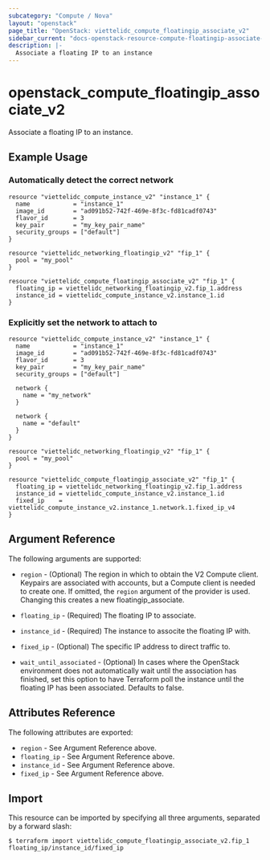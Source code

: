 ```yaml
---
subcategory: "Compute / Nova"
layout: "openstack"
page_title: "OpenStack: viettelidc_compute_floatingip_associate_v2"
sidebar_current: "docs-openstack-resource-compute-floatingip-associate-v2"
description: |-
  Associate a floating IP to an instance
---
```


# openstack\_compute\_floatingip\_associate\_v2

Associate a floating IP to an instance.

## Example Usage

### Automatically detect the correct network

```hcl
resource "viettelidc_compute_instance_v2" "instance_1" {
  name            = "instance_1"
  image_id        = "ad091b52-742f-469e-8f3c-fd81cadf0743"
  flavor_id       = 3
  key_pair        = "my_key_pair_name"
  security_groups = ["default"]
}

resource "viettelidc_networking_floatingip_v2" "fip_1" {
  pool = "my_pool"
}

resource "viettelidc_compute_floatingip_associate_v2" "fip_1" {
  floating_ip = viettelidc_networking_floatingip_v2.fip_1.address
  instance_id = viettelidc_compute_instance_v2.instance_1.id
}
```

### Explicitly set the network to attach to

```hcl
resource "viettelidc_compute_instance_v2" "instance_1" {
  name            = "instance_1"
  image_id        = "ad091b52-742f-469e-8f3c-fd81cadf0743"
  flavor_id       = 3
  key_pair        = "my_key_pair_name"
  security_groups = ["default"]

  network {
    name = "my_network"
  }

  network {
    name = "default"
  }
}

resource "viettelidc_networking_floatingip_v2" "fip_1" {
  pool = "my_pool"
}

resource "viettelidc_compute_floatingip_associate_v2" "fip_1" {
  floating_ip = viettelidc_networking_floatingip_v2.fip_1.address
  instance_id = viettelidc_compute_instance_v2.instance_1.id
  fixed_ip    = viettelidc_compute_instance_v2.instance_1.network.1.fixed_ip_v4
}
```

## Argument Reference

The following arguments are supported:

* `region` - (Optional) The region in which to obtain the V2 Compute client.
    Keypairs are associated with accounts, but a Compute client is needed to
    create one. If omitted, the `region` argument of the provider is used.
    Changing this creates a new floatingip_associate.

* `floating_ip` - (Required) The floating IP to associate.

* `instance_id` - (Required) The instance to associte the floating IP with.

* `fixed_ip` - (Optional) The specific IP address to direct traffic to.

* `wait_until_associated` - (Optional) In cases where the OpenStack environment
    does not automatically wait until the association has finished, set this
    option to have Terraform poll the instance until the floating IP has been
    associated. Defaults to false.

## Attributes Reference

The following attributes are exported:

* `region` - See Argument Reference above.
* `floating_ip` - See Argument Reference above.
* `instance_id` - See Argument Reference above.
* `fixed_ip` - See Argument Reference above.

## Import

This resource can be imported by specifying all three arguments, separated
by a forward slash:

```
$ terraform import viettelidc_compute_floatingip_associate_v2.fip_1 floating_ip/instance_id/fixed_ip
```
